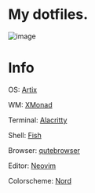 # My dotfiles.

![image](https://user-images.githubusercontent.com/65955464/119796256-d9c91b80-bef6-11eb-833f-04fd05f6c106.png)

# Info

OS: [Artix](https://artixlinux.org/)

WM: [XMonad](https://xmonad.org/)

Terminal: [Alacritty](https://github.com/alacritty/alacritty)

Shell: [Fish](https://fishshell.com/)

Browser: [qutebrowser](https://qutebrowser.org/)

Editor: [Neovim](https://neovim.io/)

Colorscheme: [Nord](https://www.nordtheme.com/)
